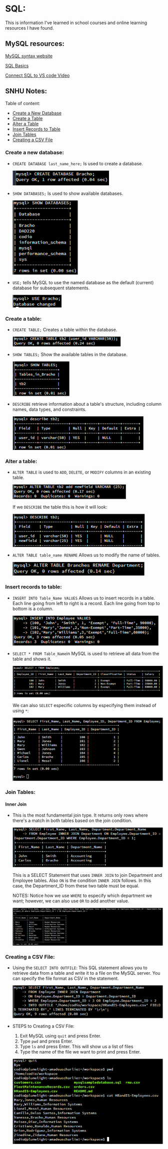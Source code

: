 # SQL:

This is information I've learned in school courses and online learning resources I have found.

## MySQL resources:

[MySQL syntax website](https://www.mysqltutorial.org/mysql-basics/)

[SQL Basics](https://www.khanacademy.org/computing/computer-programming/sql/sql-basics/v/welcome-to-sql)

[Connect SQL to VS code Video](https://www.youtube.com/watch?v=wzdCpJY6Y4c&authuser=0)

## SNHU Notes:

Table of content:

- [Create a New Database](#create-a-new-database)
- [Create a Table](#create-a-table)
- [Alter a Table](#alter-a-table)
- [Insert Records to Table](#insert-records-to-table)
- [Join Tables](#join-tables)
- [Creating a CSV File](#creating-a-csv-file)

### Create a new database:

- `CREATE DATABASE last_name_here;` Is used to create a database.

  ![CREATE DATABASE Example](/SQL%20and%20MySQL%20documentation/assets/CREATE%20DATABASE.png)

- `SHOW DATABASES;` Is used to show available databases.

  ![SHOW DATABASES EXAMPLE](/SQL%20and%20MySQL%20documentation/assets/SHOW%20DATABASES.png)

- `USE;` tells MySQL to use the named database as the default (current) database for subsequent statements.

  ![USE EXAMPLE](/SQL%20and%20MySQL%20documentation/assets/USE.png)

### Create a table:

- `CREATE TABLE;` Creates a table within the database.

  ![CREATE TABLE EXAMPLE](/SQL%20and%20MySQL%20documentation/assets/CREATE%20TABLE.png)

- `SHOW TABLES;` Show the available tables in the database.

  ![SHOW TABLES EXAMPLE](/SQL%20and%20MySQL%20documentation/assets/SHOW%20TABLES.png)

- `DESCRIBE` retrieve information about a table's structure, including column names, data types, and constraints.

  ![DESCRIBE EXAMPLE](/SQL%20and%20MySQL%20documentation/assets/DESCRIBE.png)

### Alter a table:

- `ALTER TABLE` is used to `ADD`, `DELETE`, or `MODIFY` columns in an existing table.

  ![ALTER TABLE EXAMPLE](/SQL%20and%20MySQL%20documentation/assets/ALTER%20TABLE.png)

  If we `DESCRIBE` the table this is how it will look:

  ![ALTER TABLE DESCRIBED](/SQL%20and%20MySQL%20documentation/assets/ALTER%20TABLE%20DESCRIBE%20EXAMPLE.png)

- `ALTER TABLE table_name RENAME` Allows us to modify the name of tables.

  ![ALTER TABLE RENAME](/SQL%20and%20MySQL%20documentation/assets/ALTER%20TABLE%20RENAME.png)

### Insert records to table:

- `INSERT INTO Table_Name VALUES` Allows us to insert records in a table. Each line going from left to right is a record. Each line going from top to bottom is a column.

  ![INSERT INTO table VALUES exmaple](/SQL%20and%20MySQL%20documentation/assets/INSERT%20INTO%20table%20VALUES.png)

- `SELECT * FROM Table_Name`in MySQL is used to retrieve all data from the table and shows it.

  ![SELECT FROM table EXAMPLE](/SQL%20and%20MySQL%20documentation/assets/SELECT%20FROM%20table.png)

  We can also `SELECT` especific columns by especifying them instead of using `*`:

  ![SELECT FROM table EXAMPLE 2](/SQL%20and%20MySQL%20documentation/assets/SELECT%20FROM%20table%202.png)

### Join Tables:

#### Inner Join

- This is the most fundamental join type. It returns only rows where there's a match in both tables based on the join condition.

  ![INNER JOIN TABLE EXAMPLE](/SQL%20and%20MySQL%20documentation/assets/INNER%20JOIN%20TABLE.png)

  This is a SELECT Statement that uses `INNER JOIN` to join Department and Employee tables. Also `ON` is the condition `INNER JOIN` follows. In this case, the Department_ID from these two table must be equal.

  NOTES: Notice how we use `WHERE` to especify which department we want; however, we can also use `OR` to add another value.

  ![INNER JOIN EXMAPLE WITH OR](/SQL%20and%20MySQL%20documentation/assets/INNER%20JOIN%20WITH%20OR.png)

### Creating a CSV File:

- Using the `SELECT INTO OUTFILE`: This SQL statement allows you to retrieve data from a table and write it to a file on the MySQL server. You can specify the file format as CSV in the statement.

  ![SELECT INTO OUTFILE EXAMPLE](/SQL%20and%20MySQL%20documentation/assets/SELECT%20INTO%20OUTFILE.png)

- STEPS to Creating a CSV File:

  1. Exit MySQL using `quit` and press Enter.
  2. Type `pwd` and press Enter.
  3. Type `ls` and press Enter. This will show us a list of files
  4. Type the name of the file we want to print and press Enter.

  ![STEPS FOR PRINTING CSV FILE](/SQL%20and%20MySQL%20documentation/assets/PRINTING%20CSV%20FILE%20STEPS.png)
